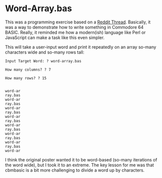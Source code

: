 # Word-Array.bas

This was a programming exercise based on a [Reddit Thread](https://www.reddit.com/r/c64/comments/tweec8/how_to_format/). Basically, it was a way to demonstrate how to write something in Commodore 64 BASIC. Really, it reminded me how a modern(ish) language like Perl or JavaScript can make a task like this even simpler. 

This will take a user-input word and print it repeatedly on an array so-many characters wide and so-many rows tall:

```
Input Target Word: ? word-array.bas

How many columns? ? 7

How many rows? ? 15


word-ar
ray.bas
word-ar
ray.bas
word-ar
ray.bas
word-ar
ray.bas
word-ar
ray.bas
word-ar
ray.bas
word-ar
ray.bas
word-ar
```

I think the original poster wanted it to be word-based (so-many iterations of the word wide), but I took it to an extreme. The key lesson for me was that cbmbasic is a bit more challenging to divide a word up by characters. 

